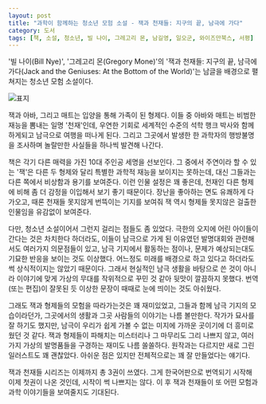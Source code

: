 ```yaml
---
layout: post
title: "과학이 함께하는 청소년 모험 소설 - 잭과 천재들: 지구의 끝, 남극에 가다"
category: 도서
tags: [책, 소설, 청소년, 빌 나이, 그레고리 몬, 남길영, 일오군, 와이즈만북스, 서평]
---
```


'빌 나이(Bill Nye)', '그레고리 몬(Gregory Mone)'의
'잭과 천재들: 지구의 끝, 남극에 가다(Jack and the Geniuses: At the Bottom of the World)'는
남글을 배경으로 펼쳐지는 청소년 모험 소설이다.

![표지](https://lh3.googleusercontent.com/XmT0vhjoOfPYoPmWMdLEGncpyRRLSSOtU2d0Z7V7bsW-2Y6Qdtu2vULf2lnnIs-tBHUVZfSUYzNkRA=s480)

잭과 아바, 그리고 매트는 입양을 통해 가족이 된 형제다.
이들 중 아바와 매트는 비범한 재능을 뽐내는 일명 '천재'인데,
우연한 기회로 세계적인 수준의 석학 행크 박사와 함께 하게되고
남극으로 여행을 떠나게 된다.
그리고 그곳에서 발생한 한 과학자의 행방불명을 조사하며
놀랄만한 사실들을 하나씩 발견해 나간다.

책은 각기 다른 매력을 가진 10대 주인공 세명을 선보인다.
그 중에서 주연이라 할 수 있는 '잭'은
다른 두 형제와 달리 특별한 과학적 재능을 보이지는 못하는데,
대신 그들과는 다른 쪽에서 비상함과 용기를 보여준다.
이런 인물 설정은 꽤 좋은데,
천재인 다른 형제에 비해 좀 더 감정을 이입해서 보기 좋기 때문이다.
장난을 좋아하는 면도 유쾌하게 다가오고,
때론 천재들 못지않게 번뜩이는 기지를 보여줘
잭 역시 형제들 못지않은 걸출한 인물임을 유감없이 보여준다.

다만, 청소년 소설이어서 그런지 걸리는 점들도 좀 있었다.
극한의 오지에 어린 아이들이 간다는 것은 차치한다 하더라도,
이들이 남극으로 가게 된 이유였던 발명대회와 관련해서도 여러가지 의문점들이 있고,
남극 기지에서 활동하는 점이나,
문제가 예상되는대도 기묘한 반응을 보이는 것도 이상했다.
어느정도 미래를 배경으로 하고 있다고 하더라도 썩 상식적이지는 않았기 때문이다.
그래서 현실적인 남극 생활을 바탕으로 쓴 것이 아니라
이야기에 맞게 가상의 무대를 작위적으로 꾸민 것 같아 뒷맛이 깔끔하지 못했다.
번역(또는 편집)이 잘못된 듯 이상한 문장이 때때로 눈에 띄이는 것도 아쉬웠다.

그래도 잭과 형제들의 모험을 따라가는것은 꽤 재미있었고,
그들과 함께 남극 기지의 모습이라던가,
그곳에서의 생활과 그곳 사람들의 이야기는 나름 볼만한다.
작가가 묘사를 잘 하기도 했지만,
남극이 우리가 쉽게 가볼 수 없는 미지에 가까운 곳이기에 더 흥미로웠던 것 같다.
잭과 형제들이 파해치는 미스터리나 그 마무리도 그리 나쁘지 않고,
여러가지 가상의 발명품들을 구경하는 재미도 나름 쏠쏠하다.
원작과는 다르지만 새로 그린 일러스트도 꽤 괜찮았다.
아쉬운 점은 있지만 전체적으로는 꽤 잘 만들었다는 얘기다.

잭과 천재들 시리즈는 이제까지 총 3권이 쓰였다.
그게 한국어판으로 번역되기 시작해 이제 첫권이 나온 것인데,
시작이 썩 나쁘지는 않다.
이 후 잭과 천재들이 또 어떤 모험과 과학 이야기들을 보여줄지도 기대된다.

